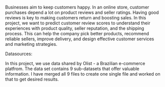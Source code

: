 Businesses aim to keep customers happy. In an online store, customer purchases depend a lot on product reviews and seller ratings. Having good reviews is key to making customers return and boosting sales. In this project, we want to predict customer review scores to understand their experiences with product quality, seller reputation, and the shipping process. This can help the company pick better products, recommend reliable sellers, improve delivery, and design effective customer services and marketing strategies.

Datasources:

In this project, we use data shared by Olist - a Brazilian e-commerce platfrom. The data set contains 9 sub-datasets that offer valuable information.
I have merged all 9 files to create one single file and worked on that to get desired results.
